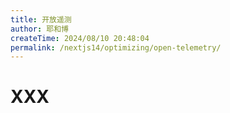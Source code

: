 ```yaml
---
title: 开放遥测
author: 耶和博
createTime: 2024/08/10 20:48:04
permalink: /nextjs14/optimizing/open-telemetry/
---
```


# XXX
